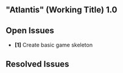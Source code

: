 "Atlantis" (Working Title) 1.0
------------------------------

Open Issues
-----------
- **[1]** Create basic game skeleton

Resolved Issues
---------------
